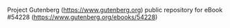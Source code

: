 Project Gutenberg (https://www.gutenberg.org) public repository for
eBook #54228 (https://www.gutenberg.org/ebooks/54228)
